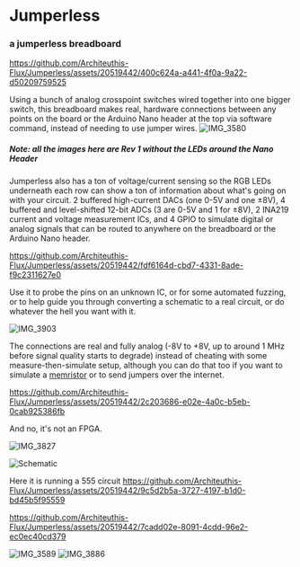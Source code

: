 # Jumperless
### a jumperless breadboard



https://github.com/Architeuthis-Flux/Jumperless/assets/20519442/400c624a-a441-4f0a-9a22-d50209759525

Using a bunch of analog crosspoint switches wired together into one bigger switch, this breadboard makes real, hardware connections between any points on the board or the Arduino Nano header at the top via software command, instead of needing to use jumper wires.
![IMG_3580](https://github.com/Architeuthis-Flux/Jumperless/assets/20519442/3bd5be34-cf55-41ca-ad52-e8c9f27a0faf)
##### Note: all the images here are Rev 1 without the LEDs around the Nano Header
Jumperless also has a ton of voltage/current sensing so the RGB LEDs underneath each row can show a ton of information about what's going on with your circuit. 2 buffered high-current DACs (one 0-5V and one ±8V), 4 buffered and level-shifted 12-bit ADCs (3 are 0-5V and 1 for ±8V), 2 INA219 current and voltage measurement ICs, and 4 GPIO to simulate digital or analog signals that can be routed to anywhere on the breadboard or the Arduino Nano header.


https://github.com/Architeuthis-Flux/Jumperless/assets/20519442/fdf6164d-cbd7-4331-8ade-f9c2311627e0


Use it to probe the pins on an unknown IC, or for some automated fuzzing, or to help guide you through converting a schematic to a real circuit, or do whatever the hell you want with it. 



![IMG_3903](https://github.com/Architeuthis-Flux/Jumperless/assets/20519442/575d3f79-6e66-4ce1-8229-4effe3e1fae3)

The connections are real and fully analog (-8V to +8V, up to around 1 MHz before signal quality starts to degrade) instead of cheating with some measure-then-simulate setup, although you can do that too if you want to simulate a [memristor](https://en.wikipedia.org/wiki/Memristor) or to send jumpers over the internet.

https://github.com/Architeuthis-Flux/Jumperless/assets/20519442/2c203686-e02e-4a0c-b5eb-0cab925386fb

And no, it's not an FPGA.

![IMG_3827](https://github.com/Architeuthis-Flux/Jumperless/assets/20519442/963cac46-b46d-4c64-a201-00305d2d0bbc)

![Schematic](https://github.com/Architeuthis-Flux/Jumperless/assets/20519442/202a61f6-0eb1-44bd-9d80-3b208e9c4be2)

Here it is running a 555 circuit
https://github.com/Architeuthis-Flux/Jumperless/assets/20519442/9c5d2b5a-3727-4197-b1d0-bd45b5f95559



https://github.com/Architeuthis-Flux/Jumperless/assets/20519442/7cadd02e-8091-4cdd-96e2-ec0ec40cd379

![IMG_3589](https://github.com/Architeuthis-Flux/Jumperless/assets/20519442/c21f4942-95c3-4b88-a182-8505ca510e19)
![IMG_3886](https://github.com/Architeuthis-Flux/Jumperless/assets/20519442/25ff1f6f-f4e1-422c-a191-0f43e870d189)

